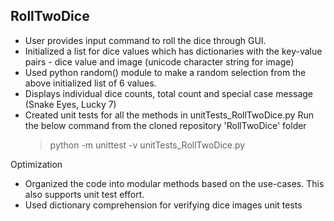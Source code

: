 ## RollTwoDice

- User provides input command to roll the dice through GUI.
- Initialized a list for dice values which has dictionaries with the key-value pairs - dice value and image (unicode character string for image)
- Used python random() module to make a random selection from the above initialized list of 6 values.
- Displays individual dice counts, total count and special case message (Snake Eyes, Lucky 7)
- Created unit tests for all the methods in unitTests_RollTwoDice.py
  Run the below command from the cloned repository 'RollTwoDice' folder
  > python -m unittest -v unitTests_RollTwoDice.py 
  

Optimization
- Organized the code into modular methods based on the use-cases. This also supports unit test effort.
- Used dictionary comprehension for verifying dice images unit tests


